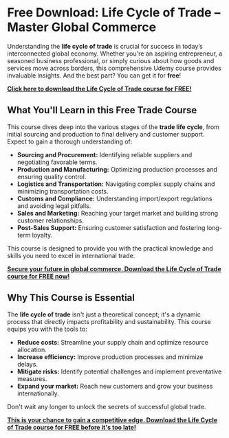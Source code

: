 # Free Download: Life Cycle of Trade – Master Global Commerce

Understanding the **life cycle of trade** is crucial for success in today’s interconnected global economy. Whether you're an aspiring entrepreneur, a seasoned business professional, or simply curious about how goods and services move across borders, this comprehensive Udemy course provides invaluable insights. And the best part? You can get it for **free**!

[**Click here to download the Life Cycle of Trade course for FREE!**](https://udemywork.com/life-cycle-of-trade)

## What You'll Learn in this Free Trade Course

This course dives deep into the various stages of the **trade life cycle**, from initial sourcing and production to final delivery and customer support. Expect to gain a thorough understanding of:

*   **Sourcing and Procurement:** Identifying reliable suppliers and negotiating favorable terms.
*   **Production and Manufacturing:** Optimizing production processes and ensuring quality control.
*   **Logistics and Transportation:** Navigating complex supply chains and minimizing transportation costs.
*   **Customs and Compliance:** Understanding import/export regulations and avoiding legal pitfalls.
*   **Sales and Marketing:** Reaching your target market and building strong customer relationships.
*   **Post-Sales Support:** Ensuring customer satisfaction and fostering long-term loyalty.

This course is designed to provide you with the practical knowledge and skills you need to excel in international trade.

[**Secure your future in global commerce. Download the Life Cycle of Trade course for FREE now!**](https://udemywork.com/life-cycle-of-trade)

## Why This Course is Essential

The **life cycle of trade** isn't just a theoretical concept; it's a dynamic process that directly impacts profitability and sustainability. This course equips you with the tools to:

*   **Reduce costs:** Streamline your supply chain and optimize resource allocation.
*   **Increase efficiency:** Improve production processes and minimize delays.
*   **Mitigate risks:** Identify potential challenges and implement preventative measures.
*   **Expand your market:** Reach new customers and grow your business internationally.

Don't wait any longer to unlock the secrets of successful global trade.

[**This is your chance to gain a competitive edge. Download the Life Cycle of Trade course for FREE before it's too late!**](https://udemywork.com/life-cycle-of-trade)
